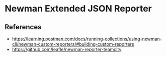 # Newman Extended JSON Reporter


## References

- https://learning.postman.com/docs/running-collections/using-newman-cli/newman-custom-reporters/#building-custom-reporters
- https://github.com/leafle/newman-reporter-teamcity
